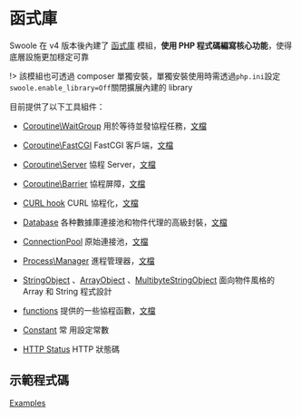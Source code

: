 # 函式庫

Swoole 在 v4 版本後內建了 [函式庫](https://github.com/swoole/library) 模組，**使用 PHP 程式碼編寫核心功能**，使得底層設施更加穩定可靠

!> 該模組也可透過 composer 單獨安裝，單獨安裝使用時需透過`php.ini`設定`swoole.enable_library=Off`關閉擴展內建的 library

目前提供了以下工具組件：

- [Coroutine\WaitGroup](https://github.com/swoole/library/blob/master/src/core/Coroutine/WaitGroup.php) 用於等待並發協程任務，[文檔](/coroutine/wait_group)

- [Coroutine\FastCGI](https://github.com/swoole/library/tree/master/src/core/Coroutine/FastCGI) FastCGI 客戶端，[文檔](/coroutine_client/fastcgi)

- [Coroutine\Server](https://github.com/swoole/library/blob/master/src/core/Coroutine/Server.php) 協程 Server，[文檔](/coroutine/server)

- [Coroutine\Barrier](https://github.com/swoole/library/blob/master/src/core/Coroutine/Barrier.php) 協程屏障，[文檔](/coroutine/barrier)

- [CURL hook](https://github.com/swoole/library/tree/master/src/core/Curl) CURL 協程化，[文檔](/runtime?id=swoole_hook_curl)

- [Database](https://github.com/swoole/library/tree/master/src/core/Database) 各种數據庫連接池和物件代理的高級封裝，[文檔](/coroutine/conn_pool?id=database)

- [ConnectionPool](https://github.com/swoole/library/blob/master/src/core/ConnectionPool.php) 原始連接池，[文檔](/coroutine/conn_pool?id=connectionpool)

- [Process\Manager](https://github.com/swoole/library/blob/master/src/core/Process/Manager.php) 進程管理器，[文檔](/process/process_manager)

- [StringObject](https://github.com/swoole/library/blob/master/src/core/StringObject.php) 、[ArrayObject](https://github.com/swoole/library/blob/master/src/core/ArrayObject.php) 、[MultibyteStringObject](https://github.com/swoole/library/blob/master/src/core/MultibyteStringObject.php) 面向物件風格的 Array 和 String 程式設計

- [functions](https://github.com/swoole/library/blob/master/src/core/Coroutine/functions.php) 提供的一些協程函數，[文檔](/coroutine/coroutine?id=函數)

- [Constant](https://github.com/swoole/library/tree/master/src/core/Constant.php) 常 用設定常數

- [HTTP Status](https://github.com/swoole/library/blob/master/src/core/Http/Status.php) HTTP 狀態碼

## 示範程式碼

[Examples](https://github.com/swoole/library/tree/master/examples)
